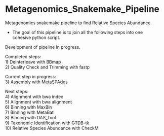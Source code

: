 # Metagenomics_Snakemake_Pipeline
Metagenomics snakemake pipeline to find Relative Species Abundance. 
 * The goal of this pipeline is to join all the following steps into one cohesive python script.
  
Development of pipeline in progress.  
  
Completed steps:  
 1)‎ Deinterleave with BBmap  
 2) Quality Check and Trimming with fastp  

  
Current step in progress:   
 3) Assembly with MetaSPAdes

Next steps:  
 4) Alignment with bwa index   
 5) Alignment with bwa alignment   
 6) Binning with MaxBin   
 7) Binning with MetaBat   
 8) Binning with DAS_Tool   
 9) Taxonomic Identification with GTDB-tk   
 10) Relative Species Abundance with CheckM   

  
